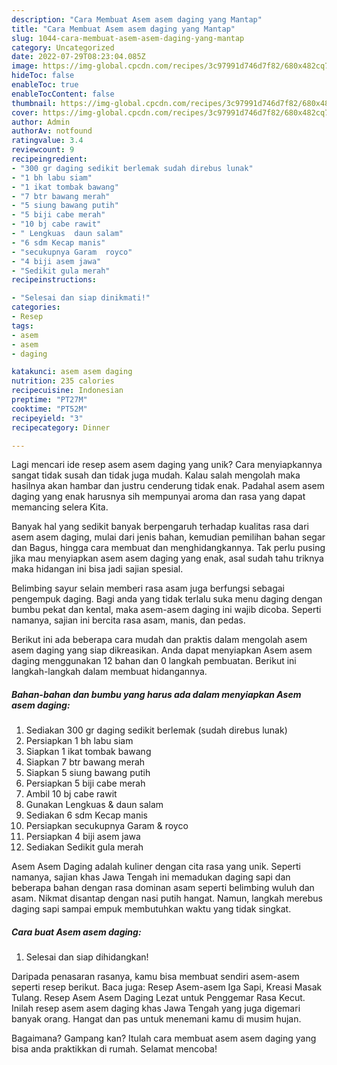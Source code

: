 ```yaml
---
description: "Cara Membuat Asem asem daging yang Mantap"
title: "Cara Membuat Asem asem daging yang Mantap"
slug: 1044-cara-membuat-asem-asem-daging-yang-mantap
category: Uncategorized
date: 2022-07-29T08:23:04.085Z
image: https://img-global.cpcdn.com/recipes/3c97991d746d7f82/680x482cq70/asem-asem-daging-foto-resep-utama.jpg
hideToc: false
enableToc: true
enableTocContent: false
thumbnail: https://img-global.cpcdn.com/recipes/3c97991d746d7f82/680x482cq70/asem-asem-daging-foto-resep-utama.jpg
cover: https://img-global.cpcdn.com/recipes/3c97991d746d7f82/680x482cq70/asem-asem-daging-foto-resep-utama.jpg
author: Admin
authorAv: notfound
ratingvalue: 3.4
reviewcount: 9
recipeingredient:
- "300 gr daging sedikit berlemak sudah direbus lunak"
- "1 bh labu siam"
- "1 ikat tombak bawang"
- "7 btr bawang merah"
- "5 siung bawang putih"
- "5 biji cabe merah"
- "10 bj cabe rawit"
- " Lengkuas  daun salam"
- "6 sdm Kecap manis"
- "secukupnya Garam  royco"
- "4 biji asem jawa"
- "Sedikit gula merah"
recipeinstructions:

- "Selesai dan siap dinikmati!"
categories:
- Resep
tags:
- asem
- asem
- daging

katakunci: asem asem daging 
nutrition: 235 calories
recipecuisine: Indonesian
preptime: "PT27M"
cooktime: "PT52M"
recipeyield: "3"
recipecategory: Dinner

---
```





Lagi mencari ide resep asem asem daging yang unik? Cara menyiapkannya sangat tidak susah dan tidak juga mudah. Kalau salah mengolah maka hasilnya akan hambar dan justru cenderung tidak enak. Padahal asem asem daging yang enak harusnya sih mempunyai aroma dan rasa yang dapat memancing selera Kita.





Banyak hal yang sedikit banyak berpengaruh terhadap kualitas rasa dari asem asem daging, mulai dari jenis bahan, kemudian pemilihan bahan segar dan Bagus, hingga cara membuat dan menghidangkannya. Tak perlu pusing jika mau menyiapkan asem asem daging yang enak,      asal sudah tahu triknya maka hidangan ini bisa jadi sajian spesial.














Belimbing sayur selain memberi rasa asam juga berfungsi sebagai pengempuk daging. Bagi anda yang tidak terlalu suka menu daging dengan bumbu pekat dan kental, maka asem-asem daging ini wajib dicoba. Seperti namanya, sajian ini bercita rasa asam, manis, dan pedas.






Berikut ini ada beberapa cara mudah dan praktis dalam mengolah asem asem daging yang siap dikreasikan. Anda dapat menyiapkan Asem asem daging menggunakan 12 bahan dan 0 langkah pembuatan. Berikut ini langkah-langkah dalam membuat hidangannya.

<!--inarticleads1-->

##### Bahan-bahan dan bumbu yang harus ada dalam menyiapkan Asem asem daging:

1. Sediakan 300 gr daging sedikit berlemak (sudah direbus lunak)
1. Persiapkan 1 bh labu siam
1. Siapkan 1 ikat tombak bawang
1. Siapkan 7 btr bawang merah
1. Siapkan 5 siung bawang putih
1. Persiapkan 5 biji cabe merah
1. Ambil 10 bj cabe rawit
1. Gunakan  Lengkuas &amp; daun salam
1. Sediakan 6 sdm Kecap manis
1. Persiapkan secukupnya Garam &amp; royco
1. Persiapkan 4 biji asem jawa
1. Sediakan Sedikit gula merah


Asem Asem Daging adalah kuliner dengan cita rasa yang unik. Seperti namanya, sajian khas Jawa Tengah ini memadukan daging sapi dan beberapa bahan dengan rasa dominan asam seperti belimbing wuluh dan asam. Nikmat disantap dengan nasi putih hangat. Namun, langkah merebus daging sapi sampai empuk membutuhkan waktu yang tidak singkat. 

<!--inarticleads2-->

##### Cara buat Asem asem daging:


1. Selesai dan siap dihidangkan!

Daripada penasaran rasanya, kamu bisa membuat sendiri asem-asem seperti resep berikut. Baca juga: Resep Asem-asem Iga Sapi, Kreasi Masak Tulang. Resep Asem Asem Daging Lezat untuk Penggemar Rasa Kecut. Inilah resep asem asem daging khas Jawa Tengah yang juga digemari banyak orang. Hangat dan pas untuk menemani kamu di musim hujan. 

Bagaimana? Gampang kan? Itulah cara membuat asem asem daging yang bisa anda praktikkan di rumah. Selamat mencoba!
